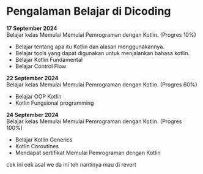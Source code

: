 # Pengalaman Belajar di Dicoding

**17 September 2024**<br>
Belajar kelas Memulai Memulai Pemrograman dengan Kotlin. (Progres 10%)
* Belajar tentang apa itu Kotlin dan alasan menggunakannya.
* Belajar tools yang dapat digunakan untuk menjalankan bahasa kotlin.
* Belajar Kotlin Fundamental
* Belajar Control Flow

**22 September 2024**<br>
Belajar kelas Memulai Memulai Pemrograman dengan Kotlin. (Progres 60%)
* Belajar OOP Kotlin
* Kotlin Fungsional programming

**24 September 2024**<br>
Belajar kelas Memulai Memulai Pemrograman dengan Kotlin. (Progres 100%)
* Belajar Kotlin Generics
* Kotlin Coroutines
* Mendapat sertifikat Memulai Pemrograman dengan Kotlin


cek ini cek asal we da ini teh nantinya mau di revert
